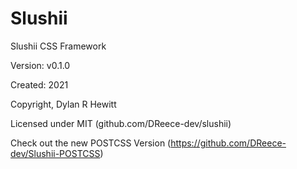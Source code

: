 # Slushii

Slushii CSS Framework

Version: v0.1.0

Created: 2021

Copyright, Dylan R Hewitt

Licensed under MIT (github.com/DReece-dev/slushii)

Check out the new POSTCSS Version (https://github.com/DReece-dev/Slushii-POSTCSS)
